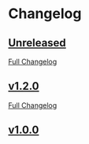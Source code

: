 # Changelog

## [Unreleased](https://github.com/axelarnetwork/axelar-amplifier/tree/HEAD)

[Full Changelog](https://github.com/axelarnetwork/axelar-amplifier/compare/voting-verifier-v1.2.0..HEAD)

## [v1.2.0](https://github.com/axelarnetwork/axelar-amplifier/tree/voting-verifier-v1.2.0)

[Full Changelog](https://github.com/axelarnetwork/axelar-amplifier/compare/voting-verifier-v1.1.0..voting-verifier-v1.2.0)

## [v1.0.0](https://github.com/axelarnetwork/axelar-amplifier/tree/voting-verifier-v1.0.0)
